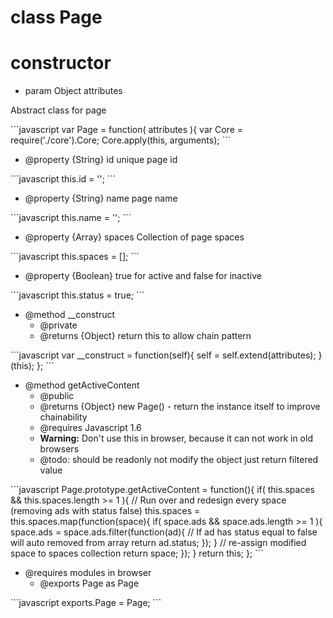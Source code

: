 # class Page

# constructor 

* param Object attributes

<p>Abstract class for page</p>
```javascript
var Page = function( attributes ){
	var Core = require('./core').Core;
	Core.apply(this, arguments);
```
<ul>
<li>@property {String} id unique page id</li>
</ul>
```javascript
this.id = '';
```
<ul>
<li>@property {String} name page name</li>
</ul>
```javascript
this.name = '';
```
<ul>
<li>@property {Array} spaces Collection of page spaces</li>
</ul>
```javascript
this.spaces = [];
```
<ul>
<li>@property {Boolean} true for active and false for inactive</li>
</ul>
```javascript
this.status = true;
```
<ul>
<li>@method __construct
<ul><li>@private</li>
<li>@returns {Object} return this to allow chain pattern</li></ul></li>
</ul>
```javascript
var __construct = function(self){
		self = self.extend(attributes);
	}(this);
};
```
<ul>
<li>@method getActiveContent
<ul><li>@public</li>
<li>@returns {Object} new Page() - return the instance itself to improve chainability</li>
<li>@requires Javascript 1.6</li>
<li><strong>Warning:</strong> Don't use this in browser, because it can not work in old browsers</li>
<li>@todo: should be readonly not modify the object just return filtered value</li></ul></li>
</ul>
```javascript
Page.prototype.getActiveContent = function(){
		if( this.spaces && this.spaces.length >= 1 ){
			// Run over and redesign every space (removing ads with status false)
			this.spaces = this.spaces.map(function(space){
				if( space.ads && space.ads.length >= 1 ){
					space.ads = space.ads.filter(function(ad){
						// If ad has status equal to false will auto removed from array
						return ad.status;
					});
				}
				// re-assign modified space to spaces collection
				return space;
			});
		}
		return this;
	};
```
<ul>
<li>@requires modules in browser
<ul><li>@exports Page as Page</li></ul></li>
</ul>
```javascript
exports.Page = Page;
```